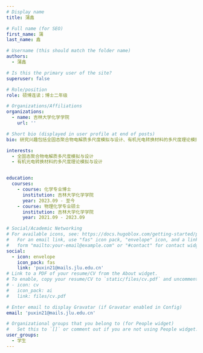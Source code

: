 ```yaml
---
# Display name
title: 蒲鑫

# Full name (for SEO)
first_name: 蒲
last_name: 鑫

# Username (this should match the folder name)
authors:
  - 蒲鑫

# Is this the primary user of the site?
superuser: false

# Role/position
role: 硕博连读；博士二年级

# Organizations/Affiliations
organizations:
  - name: 吉林大学化学学院
    url: ''

# Short bio (displayed in user profile at end of posts)
bio: 研究兴趣包括全固态聚合物电解质多尺度模拟与设计、有机光电转换材料的多尺度理论模拟与设计等。

interests:
  - 全固态聚合物电解质多尺度模拟与设计
  - 有机光电转换材料的多尺度理论模拟与设计


education:
  courses:
    - course: 化学专业博士
      institution: 吉林大学化学学院
      year: 2023.09 - 至今
    - course: 物理化学专业硕士
      institution: 吉林大学化学学院
      year: 2021.09 - 2023.09

# Social/Academic Networking
# For available icons, see: https://docs.hugoblox.com/getting-started/page-builder/#icons
#   For an email link, use "fas" icon pack, "envelope" icon, and a link in the
#   form "mailto:your-email@example.com" or "#contact" for contact widget.
social:
  - icon: envelope
    icon_pack: fas
    link: 'puxin21@mails.jlu.edu.cn'
# Link to a PDF of your resume/CV from the About widget.
# To enable, copy your resume/CV to `static/files/cv.pdf` and uncomment the lines below.
# - icon: cv
#   icon_pack: ai
#   link: files/cv.pdf

# Enter email to display Gravatar (if Gravatar enabled in Config)
email: 'puxin21@mails.jlu.edu.cn'

# Organizational groups that you belong to (for People widget)
#   Set this to `[]` or comment out if you are not using People widget.
user_groups:
  - 学生
---
```


